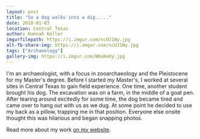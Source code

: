 ```yaml
---
layout: post
title: "So a dog walks into a dig....."
date: 2018-01-03
location: Central Texas
author: Hannah Keller
imgurfilepath: https://i.imgur.com/ncUJ1Wy.jpg
alt-fb-share-img: https://i.imgur.com/ncUJ1Wy.jpg
tags: ["Archaeology"]
gallery-img: https://i.imgur.com/W6uKeUy.jpg
---
```


	
I'm an archaeologist, with a focus in zooarchaeology and the Pleistocene for my Master's degree. Before I started my Master's, I worked at several sites in Central Texas to gain field experience. One time, another student brought his dog. The excavation was on a farm, in the middle of a goat pen. After tearing around excitedly for some time, the dog became tired and came over to hang out with us as we dug. At some point he decided to use my back as a pillow, trapping me in that position. Everyone else onsite thought this was hilarious and began snapping photos. 


Read more about my work [on my website](https://postcardsfromanarchaeologist.blogspot.com/).